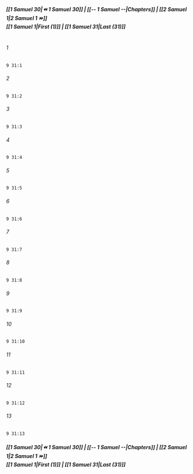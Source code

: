 
##### **[[1 Samuel 30|⏪ 1 Samuel 30]] | [[-- 1 Samuel --|Chapters]] | [[2 Samuel 1|2 Samuel 1 ⏩]]**<br>**[[1 Samuel 1|First (1)]] | [[1 Samuel 31|Last (31)]]**<br><br>

###### 1
``` verse
9 31:1
```
###### 2
``` verse
9 31:2
```
###### 3
``` verse
9 31:3
```
###### 4
``` verse
9 31:4
```
###### 5
``` verse
9 31:5
```
###### 6
``` verse
9 31:6
```
###### 7
``` verse
9 31:7
```
###### 8
``` verse
9 31:8
```
###### 9
``` verse
9 31:9
```
###### 10
``` verse
9 31:10
```
###### 11
``` verse
9 31:11
```
###### 12
``` verse
9 31:12
```
###### 13
``` verse
9 31:13
```

##### **[[1 Samuel 30|⏪ 1 Samuel 30]] | [[-- 1 Samuel --|Chapters]] | [[2 Samuel 1|2 Samuel 1 ⏩]]**<br>**[[1 Samuel 1|First (1)]] | [[1 Samuel 31|Last (31)]]**
